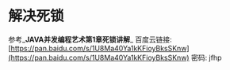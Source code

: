 # 解决死锁

参考_**JAVA并发编程艺术第1章死锁讲解**_  百度云链接: [https://pan.baidu.com/s/1U8Ma40Ya1kKFioyBksSKnw](https://pan.baidu.com/s/1U8Ma40Ya1kKFioyBksSKnw) 密码: jfhp

